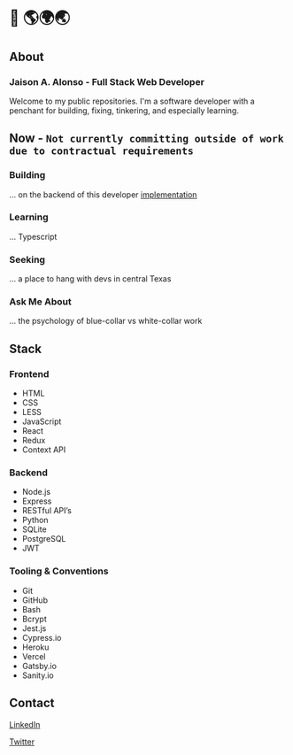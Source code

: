 # 👋 🌎🌍🌏

## About

### Jaison A. Alonso - Full Stack Web Developer

Welcome to my public <!--Microsoft Github -->repositories. I'm a software developer with a penchant for building, fixing, tinkering, and especially learning.

## Now - `Not currently committing outside of work due to contractual requirements`

### Building

... on the backend of this developer [implementation](https://a.humanrightsfirst.dev/)

### Learning

... Typescript

### Seeking

... a place to hang with devs in central Texas

### Ask Me About

... the psychology of blue-collar vs white-collar work

## Stack

### Frontend

- HTML
- CSS
- LESS
- JavaScript
- React
- Redux
- Context API

### Backend

- Node.js
- Express
- RESTful API’s
- Python
- SQLite
- PostgreSQL
- JWT

### Tooling & Conventions

- Git
- GitHub
- Bash
- Bcrypt
- Jest.js
- Cypress.io
- Heroku
- Vercel
- Gatsby.io
- Sanity.io

## Contact

[<!--Microsoft -->LinkedIn](https://www.linkedin.com/in/abeone/)

[Twitter](https://twitter.com/home)



<!--
- 🔭 I’m currently working on ...
- 🌱 I’m currently learning ...
- 👯 I’m looking to collaborate on ...
- 🤔 I’m looking for help with ...
- 💬 Ask me about ...
- 📫 How to reach me: ...
- 😄 Pronouns: ...
- ⚡ Fun fact: ...
-->
